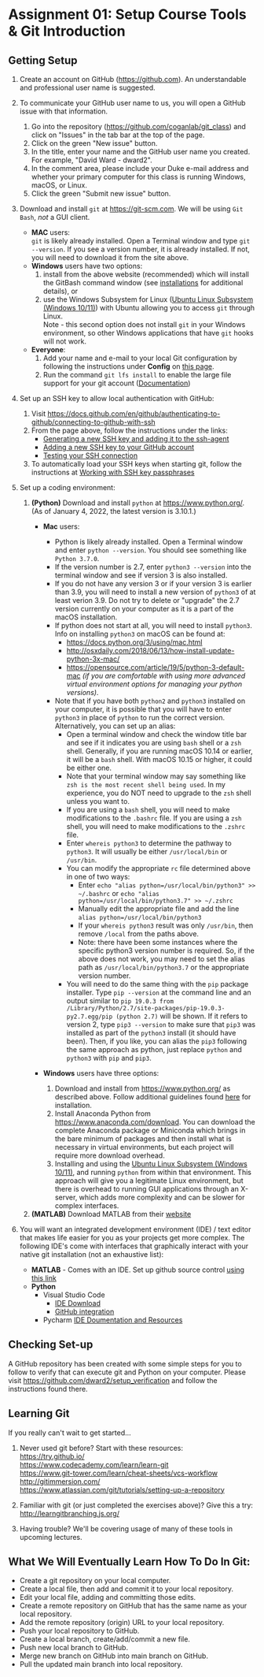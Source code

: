 # Assignment 01: Setup Course Tools & Git Introduction

## Getting Setup
1. Create an account on GitHub (https://github.com).  An understandable and
professional user name is suggested.  
   

2. To communicate your GitHub user name to us, you will open a GitHub issue 
with that information.
   1. Go into the repository (<https://github.com/coganlab/git_class>) and 
  click on "Issues" in the tab bar at the top of the page.
   2. Click on the green "New issue" button.
   3. In the title, enter your name and the GitHub user name you created. For 
  example, "David Ward - dward2".
   4. In the comment area, please include your Duke e-mail address and whether
  your primary computer for this class is running Windows, macOS, or Linux.
   5. Click the green "Submit new issue" button.
 
 
3. Download and install `git` at https://git-scm.com.  We will be using 
`Git Bash`, *not* a GUI client.
   + **MAC** users:   
     `git` is likely already installed.  Open a Terminal window
and type `git --version`.  If you see a version number, it is already
installed.  If not, you will need to download it from the site above.
   + **Windows** users have two options:
     1. install from the above website (recommended) which will install the
   GitBash command window (see <a href="../Resources/installations.md">
   installations</a> for additional details), or
     2. use the Windows Subsystem for Linux 
    ([Ubuntu Linux Subsystem (Windows 10/11)](https://docs.microsoft.com/en-us/windows/wsl/about)) 
    with Ubuntu allowing you to access `git` through Linux.  
    Note - this second option does not install `git` in your Windows environment, 
    so other Windows applications that have `git` hooks will not work.
   + **Everyone**: 
     1. Add your name and e-mail to your local Git configuration by following the
    instructions under **Config**  on [this page](/Resources/Git/GitCommands.md#config). 
     2. Run the command `git lfs install` to enable the large file support for your git account ([Documentation](https://git-lfs.github.com/))
     

4. Set up an SSH key to allow local authentication with GitHub:
   1. Visit <https://docs.github.com/en/github/authenticating-to-github/connecting-to-github-with-ssh>
   2. From the page above, follow the instructions under the links:
      * [Generating a new SSH key and adding it to the ssh-agent](https://docs.github.com/en/free-pro-team@latest/github/authenticating-to-github/generating-a-new-ssh-key-and-adding-it-to-the-ssh-agent)
      * [Adding a new SSH key to your GitHub account](https://docs.github.com/en/free-pro-team@latest/github/authenticating-to-github/adding-a-new-ssh-key-to-your-github-account)
      * [Testing your SSH connection](https://docs.github.com/en/free-pro-team@latest/github/authenticating-to-github/testing-your-ssh-connection)
   3. To automatically load your SSH keys when starting git, follow the 
    instructions at [Working with SSH key passphrases](https://docs.github.com/en/free-pro-team@latest/github/authenticating-to-github/working-with-ssh-key-passphrases)


5. Set up a coding environment: 
   1. **(Python)** Download and install `python` at https://www.python.org/. (As of 
      January 4, 2022, the latest version is 3.10.1.)
      + **Mac** users:  
        * Python is likely already installed.  Open a Terminal window 
          and enter `python --version`.  You should see something like `Python 3.7.0`.
        * If the version number is 2.7, enter `python3 --version` into the terminal 
          window and see if version 3 is also installed.  
        * If you do not have any version 3 or if your version 3 is earlier than
          3.9, you will need to install a new version of `python3` of at least
          verion 3.9.
      Do not try to delete or "upgrade" the 2.7 version currently on your 
      computer as it is a part of the macOS installation.
        * If python does not start at all, you will need to install `python3`.    
      Info on installing `python3` on macOS can be found at:      
          * <https://docs.python.org/3/using/mac.html>
          * <http://osxdaily.com/2018/06/13/how-install-update-python-3x-mac/>
          * <https://opensource.com/article/19/5/python-3-default-mac> _(if you are
        comfortable with using more advanced virtual environment options for
        managing your python versions)_.
        * Note that if you have both `python2` and `python3` installed on your 
        computer, it is possible that you will have to enter `python3` in place
        of `python` to run the correct version.  Alternatively, you can set up an
        alias:
          + Open a terminal window and check the window title bar and see if it
            indicates you are using `bash` shell or a `zsh` shell.  Generally,
            if you are running macOS 10.14 or earlier, it will be a `bash` shell.
            With macOS 10.15 or higher, it could be either one.
          + Note that your terminal window may say something like `zsh is the
            most recent shell being used`.  In my experience, you do NOT need to
            upgrade to the `zsh` shell unless you want to.
          + If you are using a `bash` shell, you will need to make modifications
            to the `.bashrc` file.  If you are using a `zsh` shell, you will need
            to make modifications to the `.zshrc` file.
          + Enter `whereis python3` to determine the pathway to `python3`.  It
            will usually be either `/usr/local/bin` or `/usr/bin`.
          + You can modify the appropriate `rc` file determined above in one of 
            two ways:
            - Enter  `echo "alias python=/usr/local/bin/python3" >> ~/.bashrc` or
              `echo "alias python=/usr/local/bin/python3.7" >> ~/.zshrc`
            - Manually edit the appropriate file and add the line 
              `alias python=/usr/local/bin/python3`  
            - If your `whereis python3` result was only `/usr/bin`, then remove
              `/local` from the paths above.
            - Note: there have been some instances where the specific python3
              version number is required.  So, if the above does not work, you
              may need to set the alias path as `/usr/local/bin/python3.7` or the
              appropriate version number.
          + You will need to do the same thing with the `pip` package installer.
          Type `pip --version` at the command line and an output similar to
          `pip 19.0.3 from /Library/Python/2.7/site-packages/pip-19.0.3-py2.7.egg/pip (python 2.7)`
          will be shown.  If it refers to version 2, type `pip3 --version` to
          make sure that `pip3` was installed as part of the  `python3` install
          (it should have been).  Then, if you like, you can alias the `pip3`
          following the same approach as python, just replace `python` and 
            `python3` with `pip` and `pip3`.

      + **Windows** users have three options:  
        1. Download and install from <https://www.python.org/> as described above.
      Follow additional guidelines found [here](../Resources/installations.md) for
      installation.
        2. Install Anaconda Python from 
      https://www.anaconda.com/download.  You can download the complete 
      Anaconda package or Miniconda which brings in the bare minimum of packages 
      and then install what is necessary in virtual environments, but each project 
      will require more download overhead.
        3. Installing and using the [Ubuntu Linux Subsystem (Windows 10/11)](https://docs.microsoft.com/en-us/windows/wsl/about), 
      and running `python` from within that environment.  This approach will give 
      you a legitimate Linux environment, but there is overhead to running GUI 
      applications through an X-server, which adds more complexity and can be 
      slower for complex interfaces.
   2. **(MATLAB)** Download MATLAB from their [website](https://www.mathworks.com/downloads/web_downloads/)

6. You will want an integrated development environment (IDE) / text editor that makes life easier for you as your projects get more complex. The following IDE's come with interfaces that graphically interact with your native git installation (not an exhaustive list):
   + **MATLAB** - Comes with an IDE. Set up github source control [using this link](https://www.mathworks.com/help/matlab/matlab_prog/set-up-git-source-control.html#responsive_offcanvas)
   + **Python** 
      * Visual Studio Code
         - [IDE Download](https://code.visualstudio.com/Download)
         - [GitHub integration](https://code.visualstudio.com/docs/editor/github)
      * Pycharm [IDE Doumentation and Resources](../Resources/PyCharm)
      

## Checking Set-up
A GitHub repository has been created with some simple steps for you to follow
to verify that can execute git and Python on your computer.  Please visit
<https://github.com/dward2/setup_verification> and follow the instructions
found there.

## Learning Git
If you really can't wait to get started...
1. Never used git before?  Start with these resources:  
  https://try.github.io/  
  https://www.codecademy.com/learn/learn-git  
  https://www.git-tower.com/learn/cheat-sheets/vcs-workflow  
  http://gitimmersion.com/  
  https://www.atlassian.com/git/tutorials/setting-up-a-repository

1. Familiar with git (or just completed the exercises above)?  Give this a try:
  http://learngitbranching.js.org/

1. Having trouble?  We'll be covering usage of many of these tools in upcoming
  lectures.  

## What We Will Eventually Learn How To Do In Git:
  + Create a git repository on your local computer.
  + Create a local file, then add and commit it to your local repository.
  + Edit your local file, adding and committing those edits.
  + Create a remote repository on GitHub that has the same name as your local repository.
  + Add the remote repository (origin) URL to your local repository.
  + Push your local repository to GitHub.
  + Create a local branch, create/add/commit a new file.
  + Push new local branch to GitHub.
  + Merge new branch on GitHub into main branch on GitHub.
  + Pull the updated main branch into local repository.

